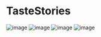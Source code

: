 # TasteStories
![image](https://raw.githubusercontent.com/suzee/TasteStories/22c4e025f8e6ae25fe0bd6bbbc367894af337c9f/CTDemo/image/Simulator%20Screen%20Shot%202016%E5%B9%B46%E6%9C%8828%E6%97%A5%20%E4%B8%8B%E5%8D%883.37.29.png)
![image](https://raw.githubusercontent.com/suzee/TasteStories/22c4e025f8e6ae25fe0bd6bbbc367894af337c9f/CTDemo/image/Simulator%20Screen%20Shot%202016%E5%B9%B46%E6%9C%8828%E6%97%A5%20%E4%B8%8B%E5%8D%883.37.47.png)
![image](https://raw.githubusercontent.com/suzee/TasteStories/22c4e025f8e6ae25fe0bd6bbbc367894af337c9f/CTDemo/image/Simulator%20Screen%20Shot%202016%E5%B9%B46%E6%9C%8828%E6%97%A5%20%E4%B8%8B%E5%8D%883.37.53.png)
![image](https://raw.githubusercontent.com/suzee/TasteStories/22c4e025f8e6ae25fe0bd6bbbc367894af337c9f/CTDemo/image/Simulator%20Screen%20Shot%202016%E5%B9%B46%E6%9C%8828%E6%97%A5%20%E4%B8%8B%E5%8D%883.37.57.png)
